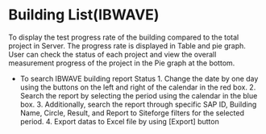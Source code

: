 # Building List(IBWAVE)

To display the test progress rate of the building compared to the total project in Server. The progress rate is displayed in Table and pie graph. User can check the status of each project and view the overall measurement progress of the project in the Pie graph at the bottom.

- To search IBWAVE building report Status
      1. Change the date by one day using the buttons on the left and right of the calendar in the red box.
      2. Search the report by selecting the period using the calendar in the blue box.
      3. Additionally, search the report through specific SAP ID, Building Name, Circle, Result, and Report to Siteforge filters for the selected period.
      4. Export datas to Excel file by using [Export] button
    
